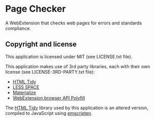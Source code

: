 # Page Checker

A WebExtension that checks web pages for errors and standards compliance.


## Copyright and license

This application is licensed under MIT (see LICENSE.txt file).

This application makes use of 3rd party libraries, each with their own license (see LICENSE-3RD-PARTY.txt file):

- [HTML Tidy](https://github.com/htacg/tidy-html5)
- [LESS SPACE](https://github.com/Eomerx/less-space)
- [Materialize](https://github.com/Dogfalo/materialize)
- [WebExtension browser API Polyfill](https://github.com/mozilla/webextension-polyfill)

The [HTML Tidy](https://github.com/htacg/tidy-html5) library used by this application is an altered version, compiled to JavaScript using [emscripten](https://github.com/kripken/emscripten/).
